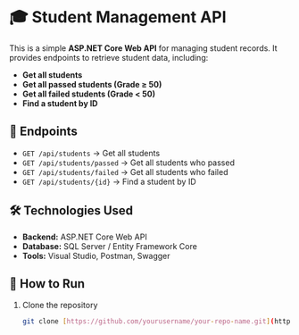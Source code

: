 # 🎓 Student Management API

This is a simple **ASP.NET Core Web API** for managing student records. It provides endpoints to retrieve student data, including:  
- **Get all students**  
- **Get all passed students (Grade ≥ 50)**  
- **Get all failed students (Grade < 50)**  
- **Find a student by ID**  

## 🚀 Endpoints

- `GET /api/students` → Get all students  
- `GET /api/students/passed` → Get all students who passed  
- `GET /api/students/failed` → Get all students who failed  
- `GET /api/students/{id}` → Find a student by ID  

## 🛠 Technologies Used
- **Backend:** ASP.NET Core Web API  
- **Database:** SQL Server / Entity Framework Core  
- **Tools:** Visual Studio, Postman, Swagger  

## 📌 How to Run
1. Clone the repository  
   ```bash
   git clone [https://github.com/yourusername/your-repo-name.git](https://github.com/mohammedabdelaleem/FirstFullStackTestApp)
